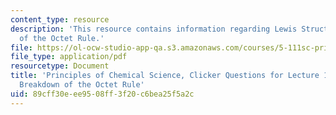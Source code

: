```yaml
---
content_type: resource
description: 'This resource contains information regarding Lewis Structures: Breakdown
  of the Octet Rule.'
file: https://ol-ocw-studio-app-qa.s3.amazonaws.com/courses/5-111sc-principles-of-chemical-science-fall-2014/89cff30eee9508ff3f20c6bea25f5a2c_MIT5_111F14_Lec11Clkr.pdf
file_type: application/pdf
resourcetype: Document
title: 'Principles of Chemical Science, Clicker Questions for Lecture 11: Lewis Structures:
  Breakdown of the Octet Rule'
uid: 89cff30e-ee95-08ff-3f20-c6bea25f5a2c
---
```

